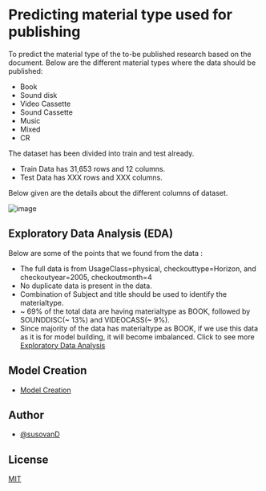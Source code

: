 
# Predicting material type used for publishing

To predict the material type of the to-be published research based on the document. Below are the different material types where the data should be published:
- Book
- Sound disk
- Video Cassette
- Sound Cassette
- Music
- Mixed
- CR

The dataset has been divided into train and test already.
- Train Data has 31,653 rows and 12 columns.
- Test Data has XXX rows and XXX columns. 

Below given are the details about the different columns of dataset.

![image](https://user-images.githubusercontent.com/32951163/132705201-eb909cc2-d9ba-4282-8c75-cff790587eef.png)


## Exploratory Data Analysis (EDA)
Below are some of the points that we found from the data : 
- The full data is from UsageClass=physical, checkouttype=Horizon, and checkoutyear=2005, checkoutmonth=4
- No duplicate data is present in the data.
- Combination of Subject and title should be used to identify the materialtype.
- ~ 69% of the total data are having materialtype as BOOK, followed by SOUNDDISC(~ 13%) and VIDEOCASS(~ 9%).
- Since majority of the data has materialtype as BOOK, if we use this data as it is for model building, it will become imbalanced.
Click to see more [Exploratory Data Analysis](https://github.com/susovanD/MaterialType-Prediction/blob/main/eda.py.ipynb)

## Model Creation
- [Model Creation](https://github.com/susovanD/MaterialType-Prediction/blob/main/eda.py.ipynb)

## Author
- [@susovanD](https://www.github.com/susovanD)

## License

[MIT](https://choosealicense.com/licenses/mit/)

  
